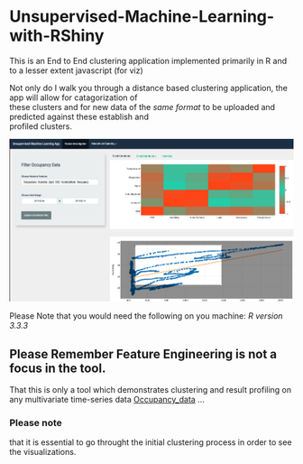 # Unsupervised-Machine-Learning-with-RShiny
This is an End to End clustering application implemented primarily in R and to a lesser extent javascript (for viz)

Not only do I walk you through a distance based clustering application, the app will allow for catagorization of  
these clusters and for new data of the *same format* to be uploaded and predicted against these establish and  
profiled clusters.


![Cluster Visualization](clus_viz.png)


Please Note that you would need the following on you machine:
*R version 3.3.3*


## Please Remember Feature Engineering is not a focus in the tool.

That this is only a tool which demonstrates clustering and result profiling on any multivariate time-series data
[Occupancy_data](http://archive.ics.uci.edu/ml/datasets/Occupancy+Detection+#)
... 
 
### Please note 
that it is essential to go throught the initial clustering process in order to see the visualizations.
